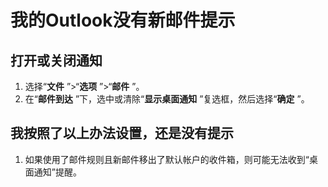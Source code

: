 # 我的Outlook没有新邮件提示

## 打开或关闭通知

1. 选择“**文件** ”>“**选项** ”>“**邮件** ”。
2. 在“**邮件到达** ”下，选中或清除“**显示桌面通知** ”复选框，然后选择“**确定** ”。


## 我按照了以上办法设置，还是没有提示

1. 如果使用了邮件规则且新邮件移出了默认帐户的收件箱，则可能无法收到“桌面通知”提醒。
